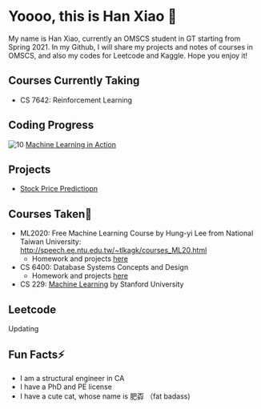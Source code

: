 # Yoooo, this is Han Xiao 👋

My name is Han Xiao, currently an OMSCS student in GT starting from Spring 2021. In my Github, I will share my projects and notes of courses in OMSCS, and also my codes for Leetcode and Kaggle. Hope you enjoy it!

## Courses Currently Taking
* CS 7642: Reinforcement Learning

  
## Coding Progress
![10](https://progress-bar.dev/20) [Machine Learning in Action](https://github.com/hansxiao7/Machine-Learning-in-Action) 

## Projects
* [Stock Price Predictiopn](https://github.com/hansxiao7/Stock-Price-Prediction)
## Courses Taken🌱
* ML2020: Free Machine Learning Course by Hung-yi Lee from National Taiwan University: http://speech.ee.ntu.edu.tw/~tlkagk/courses_ML20.html
  - Homework and projects [here](https://github.com/hansxiao7/ML2020)
* CS 6400: Database Systems Concepts and Design
  - Homework and projects [here](https://github.com/hansxiao7/CS6400)
* CS 229: [Machine Learning](http://cs229.stanford.edu/syllabus-autumn2018.html) by Stanford University
## Leetcode
Updating
## Fun Facts⚡
* I am a structural engineer in CA
* I have a PhD and PE license
* I have a cute cat, whose name is 肥孬 （fat badass)

<!--
**hansxiao7/hansxiao7** is a ✨ _special_ ✨ repository because its `README.md` (this file) appears on your GitHub profile.

Here are some ideas to get you started:

- 🔭 I’m currently working on ...
- 🌱 I’m currently learning ...
- 👯 I’m looking to collaborate on ...
- 🤔 I’m looking for help with ...
- 💬 Ask me about ...
- 📫 How to reach me: ...
- 😄 Pronouns: ...
- ⚡ Fun fact: ...
-->

